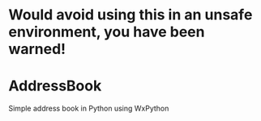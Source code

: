 # Would avoid using this in an unsafe environment, you have been warned!

# AddressBook
Simple address book in Python using WxPython
